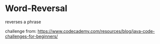 # Word-Reversal
reverses a phrase 

challenge from: https://www.codecademy.com/resources/blog/java-code-challenges-for-beginners/
